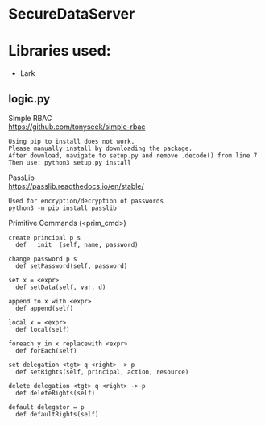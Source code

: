 # SecureDataServer

# Libraries used:
- Lark

logic.py
--------

Simple RBAC  
https://github.com/tonyseek/simple-rbac
~~~~~~~~~~~
Using pip to install does not work.
Please manually install by downloading the package.
After download, navigate to setup.py and remove .decode() from line 7
Then use: python3 setup.py install
~~~~~~~~~~~

PassLib  
https://passlib.readthedocs.io/en/stable/
~~~~~~~~~~~
Used for encryption/decryption of passwords  
python3 -m pip install passlib
~~~~~~~~~~~

Primitive Commands (<prim_cmd>)  
~~~~~~~~~~~
create principal p s
  def __init__(self, name, password)
  
change password p s
  def setPassword(self, password)
  
set x = <expr>
  def setData(self, var, d)
  
append to x with <expr>
  def append(self)
  
local x = <expr>
  def local(self)
  
foreach y in x replacewith <expr>
  def forEach(self)
  
set delegation <tgt> q <right> -> p
  def setRights(self, principal, action, resource)
  
delete delegation <tgt> q <right> -> p
  def deleteRights(self)
  
default delegator = p
  def defaultRights(self)
~~~~~~~~~~~